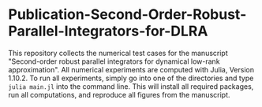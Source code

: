 # Publication-Second-Order-Robust-Parallel-Integrators-for-DLRA

This repository collects the numerical test cases for the manuscript "Second-order robust parallel integrators for dynamical low-rank approximation". All numerical experiments are computed with Julia, Version 1.10.2. To run all experiments, simply go into one of the directories and type `julia main.jl` into the command line. This will install all required packages, run all computations, and reproduce all figures from the manuscript.
